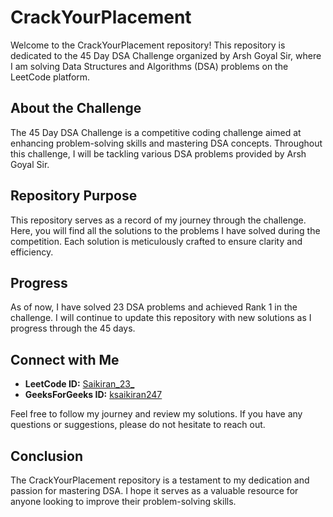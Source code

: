 # CrackYourPlacement

Welcome to the CrackYourPlacement repository! This repository is dedicated to the 45 Day DSA Challenge organized by Arsh Goyal Sir, where I am solving Data Structures and Algorithms (DSA) problems on the LeetCode platform.

## About the Challenge

The 45 Day DSA Challenge is a competitive coding challenge aimed at enhancing problem-solving skills and mastering DSA concepts. Throughout this challenge, I will be tackling various DSA problems provided by Arsh Goyal Sir.

## Repository Purpose

This repository serves as a record of my journey through the challenge. Here, you will find all the solutions to the problems I have solved during the competition. Each solution is meticulously crafted to ensure clarity and efficiency.


## Progress

As of now, I have solved 23 DSA problems and achieved Rank 1 in the challenge. I will continue to update this repository with new solutions as I progress through the 45 days.

## Connect with Me

- **LeetCode ID:** [Saikiran_23_](https://leetcode.com/u/Saikiran_23_/)
- **GeeksForGeeks ID:** [ksaikiran247](https://www.geeksforgeeks.org/user/ksaikiran247/)


Feel free to follow my journey and review my solutions. If you have any questions or suggestions, please do not hesitate to reach out.

## Conclusion

The CrackYourPlacement repository is a testament to my dedication and passion for mastering DSA. I hope it serves as a valuable resource for anyone looking to improve their problem-solving skills.
